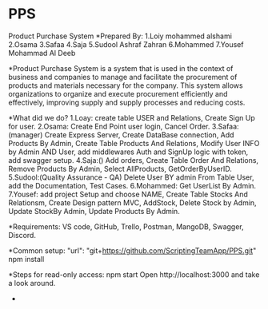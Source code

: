 # PPS
Product Purchase System 
*Prepared By:
1.Loiy mohammed alshami
2.Osama
3.Safaa
4.Saja
5.Sudool Ashraf Zahran
6.Mohammed
7.Yousef Mohammad Al Deeb

*Product Purchase System is a system that is used in the context of business and companies to manage and facilitate the procurement of products and materials necessary for the company. This system allows organizations to organize and execute procurement efficiently and effectively, improving supply and supply processes and reducing costs.

*What did we do?
1.Loay:
create table USER and Relations,
Create Sign Up for user.
2.Osama:
Create End Point user login,
Cancel Order.
3.Safaa:(manager)
Create Express Server,
Create DataBase connection,
Add Products By Admin,
Create Table Products And Relations,
Modify User INFO by Admin AND User,
add middlewares Auth and SignUp logic with token,
add swagger setup.
4.Saja:()
Add orders,
Create Table Order And Relations,
Remove Products By Admin,
Select AllProducts,
GetOrderByUserID.
5.Sudool:(Quality Assurance - QA)
Delete User BY admin From Table User,
add the Documentation,
Test Cases.
6.Mohammed:
Get UserList By Admin.
7.Yousef:
add project Setup and choose NAME,
Create Table Stocks And Relationsm,
Create Design pattern MVC,
AddStock,
Delete Stock by Admin,
Update StockBy Admin,
Update Products By Admin.

*Requirements:
VS code,
GitHub,
Trello,
Postman,
MangoDB,
Swagger,
Discord.

*Common setup:
 "url": "git+https://github.com/ScriptingTeamApp/PPS.git"
 npm install

 *Steps for read-only access:
 npm start
 Open http://localhost:3000 and take a look around.
 
 *
 







